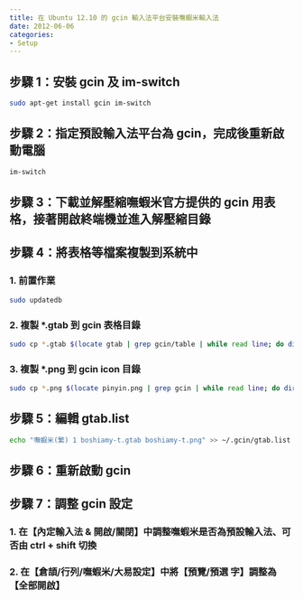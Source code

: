 ```yaml
---
title: 在 Ubuntu 12.10 的 gcin 輸入法平台安裝嘸蝦米輸入法
date: 2012-06-06
categories:
- Setup
---
```


## 步驟 1：安裝 gcin 及 im-switch

```bash
sudo apt-get install gcin im-switch
```

<!-- more -->

## 步驟 2：指定預設輸入法平台為 gcin，完成後重新啟動電腦

```sh
im-switch
```

## 步驟 3：下載並解壓縮嘸蝦米官方提供的 gcin 用表格，接著開啟終端機並進入解壓縮目錄

## 步驟 4：將表格等檔案複製到系統中

### 1. 前置作業

```sh
sudo updatedb
```

### 2. 複製 \*.gtab 到 gcin 表格目錄

```sh
sudo cp *.gtab $(locate gtab | grep gcin/table | while read line; do dirname "$line"; done | sort -u)
```

### 3. 複製 \*.png 到 gcin icon 目錄

```sh
sudo cp *.png $(locate pinyin.png | grep gcin | while read line; do dirname "$line"; done | sort -u)
```

## 步驟 5：編輯 gtab.list

```sh
echo "嘸蝦米(繁) 1 boshiamy-t.gtab boshiamy-t.png" >> ~/.gcin/gtab.list
```

## 步驟 6：重新啟動 gcin

## 步驟 7：調整 gcin 設定

### 1. 在【內定輸入法 & 開啟/關閉】中調整嘸蝦米是否為預設輸入法、可否由 ctrl + shift 切換

### 2. 在【倉頡/行列/嘸蝦米/大易設定】中將【預覽/預選 字】調整為【全部開啟】
